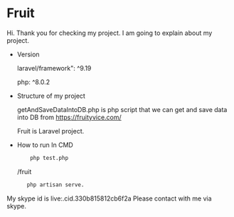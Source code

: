 # Fruit

Hi. Thank you for checking my project.
I am going to explain about my project.

- Version

    laravel/framework": ^9.19

    php: ^8.0.2

- Structure of my project

    getAndSaveDataIntoDB.php is php script that we can get and save data into DB from https://fruityvice.com/
    
    Fruit is Laravel project.

- How to run
    In CMD
    ```bash
        php test.php
    ```
    /fruit
     ```bash
        php artisan serve.
    ```

My skype id is live:.cid.330b815812cb6f2a
Please contact with me via skype.
